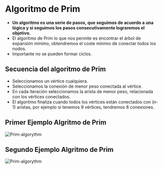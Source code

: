 # Algoritmo de Prim
- **Un algoritmo es una serie de pasos, que seguimos de acuerdo a una lógica y si seguimos los pasos consecutivamente lograremos el objetivo.**
- El algoritmo de Prim lo que nos permite es encontrar el árbol de expansión mínimo, obtendremos el coste mínimo de conectar todos los nodos.
- Importante no se pueden formar ciclos.

## Secuencia del algoritmo de Prim

- Seleccionamos un vértice cualquiera.
- Seleccionamos la conexión de menor peso conectada al vértice.
- En cada iteración seleccionamos la arista de menor peso, relacionada con los vértices conectados.
- El algoritmo finaliza cuando todos los vértices están conectados con (n-1) aristas, por ejemplo si tenemos 9 vértices, tendremos 8 conexiones.

## Primer Ejemplo Algritmo de Prim 
![Prim-algorythm](https://upload.wikimedia.org/wikipedia/commons/thumb/9/9b/PrimAlgDemo.gif/200px-PrimAlgDemo.gif)

## Segundo Ejemplo Algritmo de Prim 

![Prim-algorythm](https://i.stack.imgur.com/gMPmj.gif)